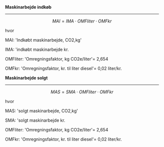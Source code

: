 **Maskinarbejde indkøb**
_____________________________

$$ MAI = IMA \cdot OMFliter \cdot OMFkr$$

hvor 

MAI: 'Indkøbt maskinarbejde, CO2,kg'

IMA: 'indkøbt maskinarbejde kr.

OMFliter: 'Omregningsfaktor, kg CO2e/liter'= 2,654

OMFkr: 'Omregningsfaktor, kr. til liter diesel'= 0,02 liter/kr.


**Maskinarbejde solgt**
_____________________________

$$ MAS = SMA \cdot OMFliter \cdot OMFkr$$

hvor 

MAS: 'solgt maskinarbejde, CO2,kg'

SMA: 'solgt maskinarbejde kr.

OMFliter: 'Omregningsfaktor, kg CO2e/liter'= 2,654

OMFkr: 'Omregningsfaktor, kr. til liter diesel'= 0,02 liter/kr.

